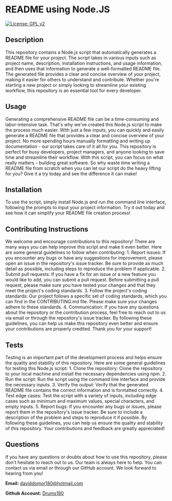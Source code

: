 # README using Node.JS <a id="title"></a> 

 [![License: GPL v2](https://img.shields.io/badge/License-GPL%20v2-blue.svg)](https://www.gnu.org/licenses/old-licenses/gpl-2.0.en.html)
    

 ## Description <a id="description"></a> 

 This repository contains a Node.js script that automatically generates a README file for your project. The script takes in various inputs such as project name, description, installation  instructions, and usage information, and then uses that information to generate a well-formatted README file. The generated file provides a clear and concise overview of your project, making it easier for others to understand and contribute. Whether you're starting a new project or simply looking to streamline your existing workflow, this repository is an essential tool for every developer.  
    

 ## Usage <a id="usage"></a> 

 Generating a comprehensive README file can be a time-consuming and labor-intensive task. That's why we've created this Node.js script to make the process much easier. With just a few inputs, you can quickly and easily generate a README file that provides a clear and concise overview of your project. No more spending hours manually formatting and writing up documentation - our script takes care of it all for you. This repository is perfect for busy developers, project managers, and anyone looking to save time and streamline their workflow. With this script, you can focus on what really matters - building great software. So why waste time writing a README file from scratch when you can let our script do the heavy lifting for you? Give it a try today and see the difference it can make! 

 ## Installation <a id="installation"></a> 

 To use the script, simply install Node.js and run the command line interface, following the prompts to input your project information. Try it out today and see how it can simplify your README file creation process! 

 ## Contributing Instructions <a id="contributing"></a> 

 We welcome and encourage contributions to this repository! There are many ways you can help improve this script and make it even better. Here are some general guidelines to follow when contributing: 1. Report issues: If you encounter any bugs or have any suggestions for improvement, please open an issue in the repository's issue tracker. Be sure to provide as much detail as possible, including steps to reproduce the problem if applicable. 2. Submit pull requests: If you have a fix for an issue or a new feature you would like to add, you can submit a pull request. Before submitting a pull request, please make sure you have tested your changes and that they meet the project's coding standards. 3. Follow the project's coding standards: Our project follows a specific set of coding standards, which you can find in the CONTRIBUTING.md file. Please make sure your changes adhere to these standards. 4. Communication: If you have any questions about the repository or the contribution process, feel free to reach out to us via email or through the repository's issue tracker. By following these guidelines, you can help us make this repository even better and ensure your contributions are properly credited. Thank you for your support! 
    

 ## Tests <a id="tests"></a> 

 Testing is an important part of the development process and helps ensure the quality and stability of this repository. Here are some general guidelines for testing this Node.js script: 1. Clone the repository: Clone the repository to your local machine and install the necessary dependencies using npm. 2. Run the script: Run the script using the command line interface and provide the necessary inputs. 3. Verify the output: Verify that the generated README file contains the correct information and is formatted correctly. 4. Test edge cases: Test the script with a variety of inputs, including edge cases such as minimum and maximum values, special characters, and empty inputs. 5. Report bugs: If you encounter any bugs or issues, please report them in the repository's issue tracker. Be sure to include a description of the problem and steps to reproduce it if possible. By following these guidelines, you can help us ensure the quality and stability of this repository. Your contributions and feedback are greatly appreciated! 

 ## Questions <a id="questions"></a> 

 If you have any questions or doubts about how to use this repository, please don't hesitate to reach out to us. Our team is always here to help. You can contact us via email or through our GitHub account. We look forward to hearing from you! 

 **Email:** daviddomor180@hotmail.com 

 **Github Account:** [Drums180](https://github.com/Drums180) 